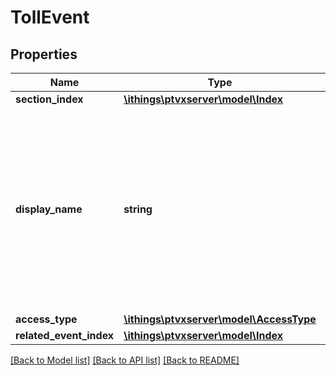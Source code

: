 # TollEvent

## Properties
Name | Type | Description | Notes
------------ | ------------- | ------------- | -------------
**section_index** | [**\ithings\ptvxserver\model\Index**](Index.md) |  | [optional] 
**display_name** | **string** | The display name of the toll event. It is only populated if a name is available. For example, this name can be a toll location name defined by the toll operator. | [optional] 
**access_type** | [**\ithings\ptvxserver\model\AccessType**](AccessType.md) |  | [optional] 
**related_event_index** | [**\ithings\ptvxserver\model\Index**](Index.md) |  | [optional] 

[[Back to Model list]](../../README.md#documentation-for-models) [[Back to API list]](../../README.md#documentation-for-api-endpoints) [[Back to README]](../../README.md)

